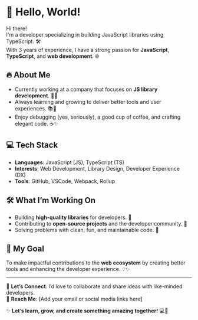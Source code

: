 # 👋 Hello, World!  

Hi there!  
I'm a developer specializing in building JavaScript libraries using TypeScript. 🛠️  
With 3 years of experience, I have a strong passion for **JavaScript**, **TypeScript**, and **web development**. 🌐  

## 🔥 About Me  
- Currently working at a company that focuses on **JS library development**. 👨‍💻  
- Always learning and growing to deliver better tools and user experiences. 📚💪  
- Enjoy debugging (yes, seriously), a good cup of coffee, and crafting elegant code. ☕✨  

## 💻 Tech Stack  
- **Languages**: JavaScript (JS), TypeScript (TS)  
- **Interests**: Web Development, Library Design, Developer Experience (DX)  
- **Tools**: GitHub, VSCode, Webpack, Rollup  

## 🛠️ What I’m Working On  
- Building **high-quality libraries** for developers. 🚀  
- Contributing to **open-source projects** and the developer community. 🌟  
- Solving problems with clean, fun, and maintainable code. 🔧  

## 🎯 My Goal  
To make impactful contributions to the **web ecosystem** by creating better tools and enhancing the developer experience. 💡✨  

---

🤝 **Let’s Connect**: I’d love to collaborate and share ideas with like-minded developers.  
💬 **Reach Me**: [Add your email or social media links here]  

✨ **Let’s learn, grow, and create something amazing together!** 💻💖  
